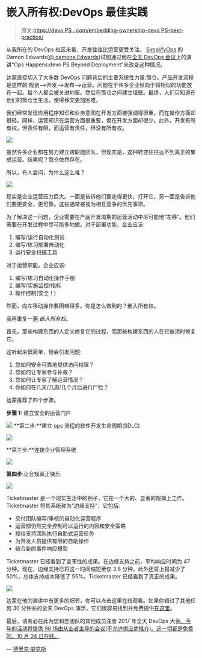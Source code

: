 # 嵌入所有权:DevOps 最佳实践

> 原文:[https://devo PS . com/embedding-ownership-devo PS-best-practice/](https://devops.com/embedding-ownership-devops-best-practice/)

从我所在的 DevOps 社区来看，开发往往比运营更受关注。 [SimplifyOps](https://www.rundeck.com/) 的 Damon Edwards([@ damone Edwards](https://www.twitter.com/damonedwards))试图通过他在[全天 DevOps 会议](http://www.alldaydevops.com/?__hstc=31049440.5c975bf4c2f7d75bed4a82ecdebc1a21.1488814769496.1496252475941.1496404639141.41&__hssc=31049440.3.1496404639141&__hsfp=20068296)上的演讲“Ops Happens:devo PS Beyond Deployment”来改变这种情况。

达蒙直接切入了大多数 DevOps 问题背后的主要系统性力量:筒仓。产品开发流程是这样的:规划—>开发—>发布—>运营。问题在于许多企业倾向于将相似的功能放在一起。每个人都会被关进地窖。然后在筒仓之间建立墙壁。最终，人们只知道在他们的筒仓里生活，使得移交更加困难。

我们经常发现应用程序知识和业务意图在开发方面被强调得很重，而在操作方面却很轻。同样，运营知识在运营方面很重要，但在开发方面却很少。此外，开发有所有权，但责任有限，而运营有责任，但没有所有权。

![](../Images/9d595d735e27533e540cee676333578d.png)

虽然许多企业都在努力建立跨职能团队，但现实是，这种转变往往达不到真正的集成运营。结果呢？筒仓依然存在。

所以，有人会问，为什么这么难？

![](../Images/1732d32133a54f3bb5dc8c8e9a99fe98.png)

现实是企业运营压力巨大。一面是告诉他们要走得更快，打开它，另一面是告诉他们要更安全，更可靠。这些通常被视为相互竞争的优先事项。

为了解决这一问题，企业需要在产品开发周期的运营活动中尽可能地“左移”。他们需要在开发过程中尽可能多地做。对于部署功能，企业应该:

1.  编写/运行自动化测试
2.  编写/练习部署自动化
3.  运行安全扫描工具

对于运营职能，企业应该:

1.  编写/练习自动化操作手册
2.  编写/实施监控/指标
3.  操作控制(安全！)

然而，向左移动操作要困难得多。你是怎么做到的？嵌入所有权。

我再重复一遍:*嵌入所有权*。

首先，那些构建东西的人定义修复它的过程，而那些构建东西的人在它崩溃时修复它。

这听起来很简单，但会引发问题:

1.  您如何安全可靠地提供访问权限？
2.  您如何让专家参与补救？
3.  您如何让专家了解运营情况？
4.  你如何在几天/几周/几个月后进行尸检？

达蒙推荐了四个步骤。

**步骤 1:** 建立安全的运营门户

![](../Images/3a6cdbac437512a005db819b6b67beb0.png)
**第二步:**建立 ops 流程的软件开发生命周期(SDLC)

![](../Images/319660cb050d1383140917e333cdf4d1.png)

**第三步:**连接企业管理系统

![](../Images/7bec6d2af8c2519b9f1a62acce55bd0b.png)

**第四步**:让合规真正快乐

![](../Images/5265f873dae98be38d83736283fcc1f6.png)

Ticketmaster 是一个现实生活中的例子，它在一个大的、显著的规模上工作。Ticketmaster 将其系统称为“边缘支持”，它包括:

*   交付团队编写/审核的自动化运营程序
*   运营部仍然完全控制可以运行的内容和安全策略
*   授权支持团队执行自助式运营任务
*   为开发人员提供有限的自助操作
*   结合新的事件响应模型

Ticketmaster 已经看到了变革性的成果。在边缘支持之前，平均响应时间为 47 分钟。现在，边缘支持已将这一时间缩短至仅 3.8 分钟，此外还将上报减少了 50%，总体支持成本降低了 55%。Ticketmaster 已经看到了真正的成果。

![](../Images/2992a7b9531b4570470867e19e70d0af.png)

达蒙在他的演讲中有更多的细节，你可以点击这里在线观看。如果你错过了其他任何 30 分钟长的全天 DevOps 演示，它们很容易找到并免费提供[在这里](http://www.sonatype.com/all-day-devops-on-demand?__hstc=31049440.fff56b041308a66b74cf93c40ea2030a.1456347809383.1485535294436.1485539851201.581&__hssc=31049440.3.1485539851201&__hsfp=1394008546)。

最后，请务必在此为您和您团队的其他成员注册 2017 年全天 DevOps 大会[。今年的活动将提供 96 场由从业者主导的会议(不允许供应商推介)。这一切都是免费的，10 月 24 日在线。](http://www.alldaydevops.com/?__hstc=31049440.5c975bf4c2f7d75bed4a82ecdebc1a21.1488814769496.1496252475941.1496404639141.41&__hssc=31049440.3.1496404639141&__hsfp=20068296)

— [德里克·威克斯](https://devops.com/author/derek-e-weeks/)